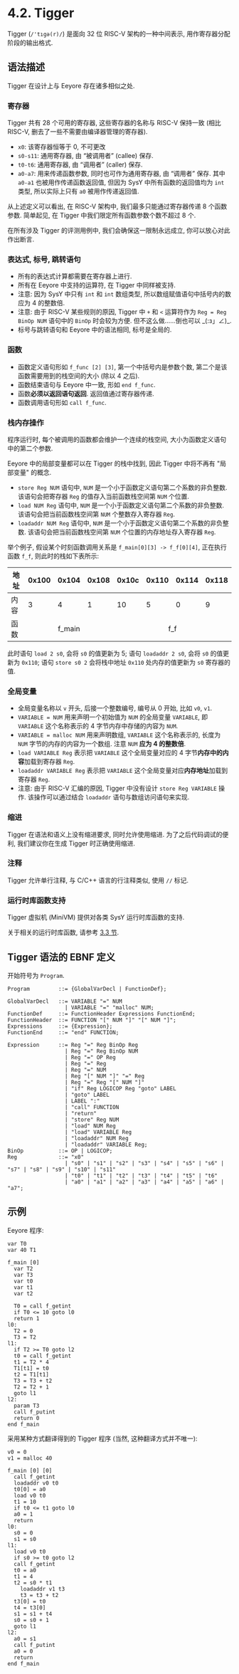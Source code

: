 # 4.2. Tigger

Tigger (`/'tıgə(r)/`) 是面向 32 位 RISC-V 架构的一种中间表示, 用作寄存器分配阶段的输出格式.

## 语法描述

Tigger 在设计上与 Eeyore 存在诸多相似之处.

### 寄存器

Tigger 共有 28 个可用的寄存器, 这些寄存器的名称与 RISC-V 保持一致 (相比 RISC-V, 删去了一些不需要由编译器管理的寄存器).

* `x0`: 该寄存器恒等于 0, 不可更改
* `s0-s11`: 通用寄存器, 由 “被调用者” (callee) 保存.
* `t0-t6`: 通用寄存器, 由 “调用者” (caller) 保存.
* `a0-a7`: 用来传递函数参数, 同时也可作为通用寄存器, 由 “调用者” 保存. 其中 `a0-a1` 也被用作传递函数返回值, 但因为 SysY 中所有函数的返回值均为 `int` 类型, 所以实际上只有 `a0` 被用作传递返回值.

从上述定义可以看出, 在 RISC-V 架构中, 我们最多只能通过寄存器传递 8 个函数参数. 简单起见, 在 Tigger 中我们限定所有函数参数个数不超过 8 个.

在所有涉及 Tigger 的评测用例中, 我们会确保这一限制永远成立, 你可以放心对此作出断言.

### 表达式, 标号, 跳转语句

* 所有的表达式计算都需要在寄存器上进行.
* 所有在 Eeyore 中支持的运算符, 在 Tigger 中同样被支持.
* 注意: 因为 SysY 中只有 `int` 和 `int` 数组类型, 所以数组赋值语句中括号内的数应为 4 的整数倍.
* 注意: 由于 RISC-V 某些规则的原因, Tigger 中 `+` 和 `<` 运算符作为 `Reg = Reg BinOp NUM` 语句中的 `BinOp` 时会较为方便. 但不这么做……倒也可以 \_(:з」∠)_.
* 标号与跳转语句和 Eeyore 中的语法相同, 标号是全局的.

### 函数

* 函数定义语句形如 `f_func [2] [3]`, 第一个中括号内是参数个数, 第二个是该函数需要用到的栈空间的大小 (除以 4 之后).
* 函数结束语句与 Eeyore 中一致, 形如 `end f_func`.
* 函数**必须以返回语句返回**. 返回值通过寄存器传递.
* 函数调用语句形如 `call f_func`.

### 栈内存操作

程序运行时, 每个被调用的函数都会维护一个连续的栈空间, 大小为函数定义语句中的第二个参数.

Eeyore 中的局部变量都可以在 Tigger 的栈中找到, 因此 Tigger 中将不再有 "局部变量" 的概念.

* `store Reg NUM` 语句中, `NUM` 是一个小于函数定义语句第二个系数的非负整数. 该语句会把寄存器 `Reg` 的值存入当前函数栈空间第 `NUM` 个位置.
* `load NUM Reg` 语句中, `NUM` 是一个小于函数定义语句第二个系数的非负整数. 该语句会把当前函数栈空间第 `NUM` 个整数存入寄存器 `Reg`.
* `loadaddr NUM Reg` 语句中, `NUM` 是一个小于函数定义语句第二个系数的非负整数. 该语句会把当前函数栈空间第 `NUM` 个位置的内存地址存入寄存器 `Reg`.

举个例子, 假设某个时刻函数调用关系是 `f_main[0][3] -> f_f[0][4]`, 正在执行函数 `f_f`, 则此时的栈如下表所示:

<table>
<thead>
  <tr>
    <th>地址</th>
    <th>0x100</th>
    <th>0x104</th>
    <th>0x108</th>
    <th>0x10c</th>
    <th>0x110</th>
    <th>0x114</th>
    <th>0x118</th>
  </tr>
</thead>
<tbody>
  <tr>
    <td>内容<br></td>
    <td>3</td>
    <td>4</td>
    <td>1</td>
    <td>10</td>
    <td>5</td>
    <td>0</td>
    <td>9</td>
  </tr>
  <tr>
    <td>函数<br></td>
    <td colspan="3" style="text-align: center;">f_main</td>
    <td colspan="4" style="text-align: center;">f_f</td>
  </tr>
</tbody>
</table>

此时语句 `load 2 s0`, 会将 `s0` 的值更新为 5; 语句 `loadaddr 2 s0`, 会将 `s0` 的值更新为 `0x110`; 语句 `store s0 2` 会将栈中地址 `0x110` 处内存的值更新为 `s0` 寄存器的值.

### 全局变量

* 全局变量名称以 `v` 开头, 后接一个整数编号, 编号从 0 开始, 比如 `v0`, `v1`.
* `VARIABLE = NUM` 用来声明一个初始值为 `NUM` 的全局变量 `VARIABLE`, 即 `VARIABLE` 这个名称表示的 4 字节内存中存储的内容为 `NUM`.
* `VARIABLE = malloc NUM` 用来声明数组, `VARIABLE` 这个名称表示的, 长度为 `NUM` 字节的内存的内容为一个数组. 注意 `NUM` **应为 4 的整数倍**.
* `load VARIABLE Reg` 表示把 `VARIABLE` 这个全局变量对应的 4 字节**内存中的内容**加载到寄存器 `Reg`.
* `loadaddr VARIABLE Reg` 表示把 `VARIABLE` 这个全局变量对应**内存地址**加载到寄存器 `Reg`.
* 注意: 由于 RISC-V 汇编的原因, Tigger 中没有设计 `store Reg VARIABLE` 操作. 该操作可以通过结合 `loadaddr` 语句与数组访问语句来实现.

### 缩进

Tigger 在语法和语义上没有缩进要求, 同时允许使用缩进. 为了之后代码调试的便利, 我们建议你在生成 Tigger 时正确使用缩进.

### 注释

Tigger 允许单行注释, 与 C/C++ 语言的行注释类似, 使用 `//` 标记.

### 运行时库函数支持

Tigger 虚拟机 (MiniVM) 提供对各类 SysY 运行时库函数的支持.

关于相关的运行时库函数, 请参考 [3.3 节](sysy/runtime.md).

## Tigger 语法的 EBNF 定义

开始符号为 `Program`.

```ebnf
Program         ::= {GlobalVarDecl | FunctionDef};

GlobalVarDecl   ::= VARIABLE "=" NUM
                  | VARIABLE "=" "malloc" NUM;
FunctionDef     ::= FunctionHeader Expressions FunctionEnd;
FunctionHeader  ::= FUNCTION "[" NUM "]" "[" NUM "]";
Expressions     ::= {Expression};
FunctionEnd     ::= "end" FUNCTION;

Expression      ::= Reg "=" Reg BinOp Reg
                  | Reg "=" Reg BinOp NUM
                  | Reg "=" OP Reg
                  | Reg "=" Reg
                  | Reg "=" NUM
                  | Reg "[" NUM "]" "=" Reg
                  | Reg "=" Reg "[" NUM "]"
                  | "if" Reg LOGICOP Reg "goto" LABEL
                  | "goto" LABEL
                  | LABEL ":"
                  | "call" FUNCTION
                  | "return"
                  | "store" Reg NUM
                  | "load" NUM Reg
                  | "load" VARIABLE Reg
                  | "loadaddr" NUM Reg
                  | "loadaddr" VARIABLE Reg;
BinOp           ::= OP | LOGICOP;
Reg             ::= "x0"
                  | "s0" | "s1" | "s2" | "s3" | "s4" | "s5" | "s6" | "s7" | "s8" | "s9" | "s10" | "s11"
                  | "t0" | "t1" | "t2" | "t3" | "t4" | "t5" | "t6"
                  | "a0" | "a1" | "a2" | "a3" | "a4" | "a5" | "a6" | "a7";
```

## 示例

Eeyore 程序:

```eeyore
var T0
var 40 T1

f_main [0]
  var T2
  var T3
  var t0
  var t1
  var t2

  T0 = call f_getint
  if T0 <= 10 goto l0
  return 1
l0:
  T2 = 0
  T3 = T2
l1:
  if T2 >= T0 goto l2
  t0 = call f_getint
  t1 = T2 * 4
  T1[t1] = t0
  t2 = T1[t1]
  T3 = T3 + t2
  T2 = T2 + 1
  goto l1
l2:
  param T3
  call f_putint
  return 0
end f_main
```

采用某种方式翻译得到的 Tigger 程序 (当然, 这种翻译方式并不唯一):

```tigger
v0 = 0
v1 = malloc 40

f_main [0] [0]
  call f_getint
  loadaddr v0 t0
  t0[0] = a0
  load v0 t0
  t1 = 10
  if t0 <= t1 goto l0
  a0 = 1
  return
l0:
  s0 = 0
  s1 = s0
l1:
  load v0 t0
  if s0 >= t0 goto l2
  call f_getint
  t0 = a0
  t1 = 4
  t2 = s0 * t1
	loadaddr v1 t3
	t3 = t3 + t2
  t3[0] = t0
  t4 = t3[0]
  s1 = s1 + t4
  s0 = s0 + 1
  goto l1
l2:
  a0 = s1
  call f_putint
  a0 = 0
  return
end f_main
```
